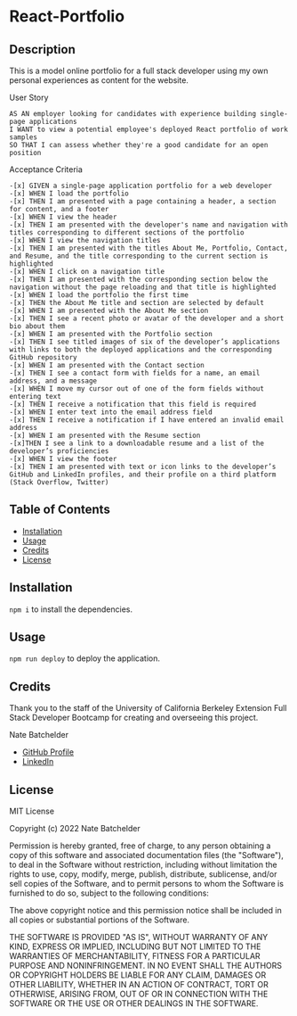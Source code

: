 # React-Portfolio

## Description
This is a model online portfolio for a full stack developer using my own personal experiences as content for the website.

User Story

```
AS AN employer looking for candidates with experience building single-page applications
I WANT to view a potential employee's deployed React portfolio of work samples
SO THAT I can assess whether they're a good candidate for an open position
```

Acceptance Criteria

```
-[x] GIVEN a single-page application portfolio for a web developer
-[x] WHEN I load the portfolio
-[x] THEN I am presented with a page containing a header, a section for content, and a footer
-[x] WHEN I view the header
-[x] THEN I am presented with the developer's name and navigation with titles corresponding to different sections of the portfolio
-[x] WHEN I view the navigation titles
-[x] THEN I am presented with the titles About Me, Portfolio, Contact, and Resume, and the title corresponding to the current section is highlighted
-[x] WHEN I click on a navigation title
-[x] THEN I am presented with the corresponding section below the navigation without the page reloading and that title is highlighted
-[x] WHEN I load the portfolio the first time
-[x] THEN the About Me title and section are selected by default
-[x] WHEN I am presented with the About Me section
-[x] THEN I see a recent photo or avatar of the developer and a short bio about them
-[x] WHEN I am presented with the Portfolio section
-[x] THEN I see titled images of six of the developer’s applications with links to both the deployed applications and the corresponding GitHub repository
-[x] WHEN I am presented with the Contact section
-[x] THEN I see a contact form with fields for a name, an email address, and a message
-[x] WHEN I move my cursor out of one of the form fields without entering text
-[x] THEN I receive a notification that this field is required
-[x] WHEN I enter text into the email address field
-[x] THEN I receive a notification if I have entered an invalid email address
-[x] WHEN I am presented with the Resume section
-[x]THEN I see a link to a downloadable resume and a list of the developer’s proficiencies
-[x] WHEN I view the footer
-[x] THEN I am presented with text or icon links to the developer’s GitHub and LinkedIn profiles, and their profile on a third platform (Stack Overflow, Twitter) 
```

## Table of Contents
- [Installation](#installation)
- [Usage](#usage)
- [Credits](#credits)
- [License](#license)

## Installation

```npm i``` to install the dependencies.


## Usage

```npm run deploy``` to deploy the application.

## Credits
Thank you to the staff of the University of California Berkeley Extension Full Stack Developer Bootcamp for creating and overseeing this project.

Nate Batchelder
- [GitHub Profile](https://github.com/NateBatchelder)
- [LinkedIn](https://www.linkedin.com/in/nathan-batchelder/)


## License
MIT License

Copyright (c) 2022 Nate Batchelder

Permission is hereby granted, free of charge, to any person obtaining a copy
of this software and associated documentation files (the "Software"), to deal
in the Software without restriction, including without limitation the rights
to use, copy, modify, merge, publish, distribute, sublicense, and/or sell
copies of the Software, and to permit persons to whom the Software is
furnished to do so, subject to the following conditions:

The above copyright notice and this permission notice shall be included in all
copies or substantial portions of the Software.

THE SOFTWARE IS PROVIDED "AS IS", WITHOUT WARRANTY OF ANY KIND, EXPRESS OR
IMPLIED, INCLUDING BUT NOT LIMITED TO THE WARRANTIES OF MERCHANTABILITY,
FITNESS FOR A PARTICULAR PURPOSE AND NONINFRINGEMENT. IN NO EVENT SHALL THE
AUTHORS OR COPYRIGHT HOLDERS BE LIABLE FOR ANY CLAIM, DAMAGES OR OTHER
LIABILITY, WHETHER IN AN ACTION OF CONTRACT, TORT OR OTHERWISE, ARISING FROM,
OUT OF OR IN CONNECTION WITH THE SOFTWARE OR THE USE OR OTHER DEALINGS IN THE
SOFTWARE.